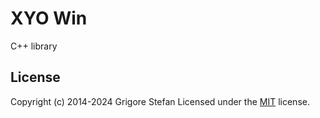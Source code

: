 # XYO Win

C++ library

## License

Copyright (c) 2014-2024 Grigore Stefan
Licensed under the [MIT](LICENSE) license.
